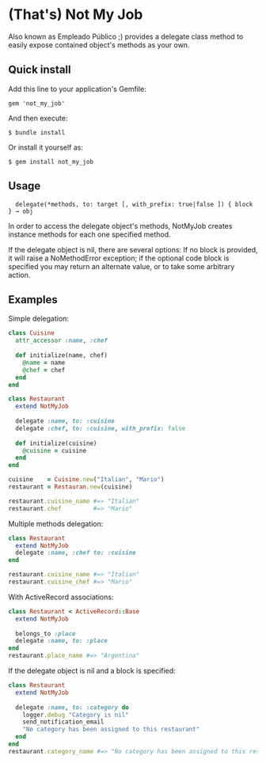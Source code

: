 # (That's) Not My Job

Also known as Empleado Público ;) provides a delegate class method to easily expose contained object's methods as your own.

## Quick install

Add this line to your application's Gemfile:
```
gem 'not_my_job'
```
And then execute:
```
$ bundle install
```
Or install it yourself as:
```
$ gem install not_my_job
```

## Usage
```
  delegate(*methods, to: target [, with_prefix: true|false ]) { block } → obj
```
In order to access the delegate object's methods, NotMyJob creates instance methods for each one specified method.

If the delegate object is nil, there are several options: If no block is provided, it will raise a NoMethodError exception; if the optional code block is specified you may return an alternate value, or to take some arbitrary action.

## Examples

Simple delegation:
```ruby
class Cuisine
  attr_accessor :name, :chef
  
  def initialize(name, chef)
    @name = name
    @chef = chef
  end
end

class Restaurant
  extend NotMyJob
  
  delegate :name, to: :cuisine
  delegate :chef, to: :cuisine, with_prefix: false
  
  def initialize(cuisine)
    @cuisine = cuisine
  end
end

cuisine    = Cuisine.new("Italian", "Mario") 
restaurant = Restauran.new(cuisine)

restaurant.cuisine_name #=> "Italian"
restaurant.chef         #=> "Mario"
```

Multiple methods delegation:
```ruby
class Restaurant
  extend NotMyJob
  delegate :name, :chef to: :cuisine
end

restaurant.cuisine_name #=> "Italian"
restaurant.cuisine_chef #=> "Mario"
```

With ActiveRecord associations:
```ruby
class Restaurant < ActiveRecord::Base
  extend NotMyJob
  
  belongs_to :place
  delegate :name, to: :place
end
restaurant.place_name #=> "Argentina"
```

If the delegate object is nil and a block is specified:
```ruby
class Restaurant
  extend NotMyJob
  
  delegate :name, to: :category do
    logger.debug "Category is nil"
    send_notification_email
    "No category has been assigned to this restaurant"
  end
end
restaurant.category_name #=> "No category has been assigned to this restaurant"
```
